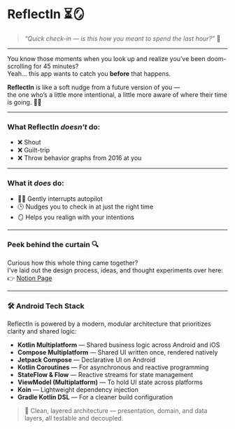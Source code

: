 # ReflectIn ⏳🪞

> *“Quick check-in — is this how you meant to spend the last hour?”* 👀

---

You know those moments when you look up and realize you’ve been doom-scrolling for 45 minutes?  
Yeah... this app wants to catch you **before** that happens.

**ReflectIn** is like a soft nudge from a future version of you —  
the one who’s a little more intentional, a little more aware of where their time is going. 🧠✨

---

### What ReflectIn *doesn't* do:

- ❌ Shout
- ❌ Guilt-trip
- ❌ Throw behavior graphs from 2016 at you

---

### What it *does* do:

- 🧘‍♀️ Gently interrupts autopilot
- 🕒 Nudges you to check in at just the right time
- 🪞 Helps you realign with your intentions

---

### Peek behind the curtain 🔍

Curious how this whole thing came together?  
I’ve laid out the design process, ideas, and thought experiments over here:  
👉 [Notion Page](https://www.notion.so/ReflectIn-Software-Requirements-and-Design-Document-SRDD-1cfce6046a1580629dd0ed588e44131b?pvs=4)

---

### 🛠️ Android Tech Stack

ReflectIn is powered by a modern, modular architecture that prioritizes clarity and shared logic:

- **Kotlin Multiplatform** — Shared business logic across Android and iOS
- **Compose Multiplatform** — Shared UI written once, rendered natively
- **Jetpack Compose** — Declarative UI on Android
- **Kotlin Coroutines** — For asynchronous and reactive programming
- **StateFlow & Flow** — Reactive streams for state management
- **ViewModel (Multiplatform)** — To hold UI state across platforms
- **Koin** — Lightweight dependency injection
- **Gradle Kotlin DSL** — For a cleaner build configuration

> 🧩 Clean, layered architecture — presentation, domain, and data layers, all testable and decoupled.
